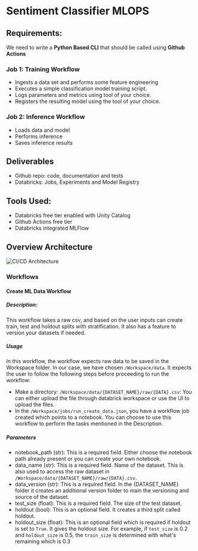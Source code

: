 # Sentiment Classifier MLOPS

## Requirements:

We need to write a **Python Based CLI** that should be called using **Github Actions** 

### Job 1: Training Workflow
* Ingests a data set and performs some feature engineering
* Executes a simple classification model training script.
* Logs parameters and metrics using tool of your choice.
* Registers the resulting model using the tool of your choice.

### Job 2: Inference Workflow
* Loads data and model
* Performs inference
* Saves inference results

## Deliverables
* Github repo: code, documentation and tests
* Databricks: Jobs, Experiments and Model Registry


## Tools Used:
* Databricks free tier enabled with Unity Catalog
* Github Actions free tier
* Databricks integrated MLFlow


## Overview Architecture

![CI/CD Architecture](https://github.com/yashad-samant/sentiment_classifier_mlops/blob/dev/images/Screenshot%202025-03-19%20at%209.58.54%E2%80%AFPM.png)

### Workflows

#### Create ML Data Workflow

##### Description:
This workflow takes a raw csv, and based on the user inputs can create train, test and holdout splits with stratification. It also has a feature to version your datasets if needed.

##### Usage
In this workflow, the workflow expects raw data to be saved in the Workspace folder. In our case, we have chosen `/Workspace/data`. It expects the user to follow the following steps before proceeding to run the workflow:
* Make a directory: `/Workspace/data/{DATASET_NAME}/raw/{DATA}.csv`: You can either upload the file through databrick workspace or use the UI to upload the files.
* In the `/Workspace/jobs/run_create_data.json`, you have a workflow job created which points to a notebook. You can choose to use this workflow to perform the tasks mentioned in the Description.

##### Parameters
* notebook_path (str): This is a required field. Either choose the notebook path already present or you can create your own notebook.
* data_name (str): This is a required field. Name of the dataset. This is also used to access the raw dataset in `/Workspace/data/{DATASET_NAME}/raw/{DATA}.csv`.
* data_version (str): This is a required field. In the {DATASET_NAME} folder it creates an additional version folder to main the versioning and source of the dataset.
* test_size (float): This is a required field. The size of the test dataset. 
* holdout (bool): This is an optional field. It creates a third split called holdout.
* holdout_size (float): This is an optional field which is required if holdout is set to `True`. It gives the holdout size. For example, if `test_size` is 0.2 and `holdout_size` is 0.5, the `train_size` is determined with what's remaining which is 0.3  